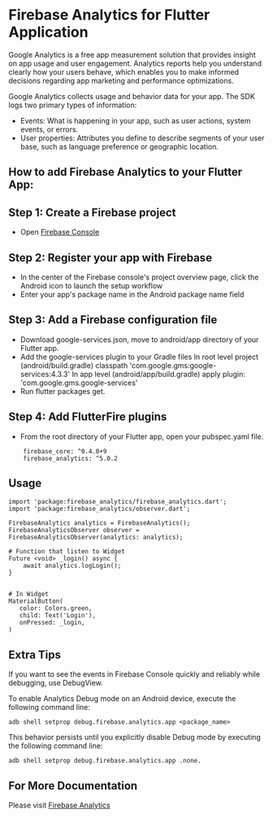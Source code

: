 # Firebase Analytics for Flutter Application

Google Analytics is a free app measurement solution that provides insight on app usage and user engagement.
Analytics reports help you understand clearly how your users behave, which enables you to make informed decisions regarding app marketing and performance optimizations.

Google Analytics collects usage and behavior data for your app. The SDK logs two primary types of information:
- Events: What is happening in your app, such as user actions, system events, or errors.
- User properties: Attributes you define to describe segments of your user base, such as language preference or geographic location.

## How to add Firebase Analytics to your Flutter App:

## Step 1: Create a Firebase project
- Open [Firebase Console](https://console.firebase.google.com) 

## Step 2: Register your app with Firebase
- In the center of the Firebase console's project overview page, click the Android icon to launch the setup workflow
- Enter your app's package name in the Android package name field

## Step 3: Add a Firebase configuration file
- Download google-services.json, move to android/app directory of your Flutter app.
- Add the google-services plugin to your Gradle files
  In root level project (android/build.gradle)
    classpath 'com.google.gms:google-services:4.3.3'
  In app level (android/app/build.gradle)
    apply plugin: 'com.google.gms.google-services' 
- Run flutter packages get.

## Step 4: Add FlutterFire plugins
- From the root directory of your Flutter app, open your pubspec.yaml file.
```
	firebase_core: ^0.4.0+9
	firebase_analytics: ^5.0.2
```
## Usage
``` flutter
import 'package:firebase_analytics/firebase_analytics.dart';
import 'package:firebase_analytics/observer.dart';

FirebaseAnalytics analytics = FirebaseAnalytics();
FirebaseAnalyticsObserver observer = FirebaseAnalyticsObserver(analytics: analytics);

# Function that listen to Widget 
Future <void> _login() async {	
    await analytics.logLogin();
}


# In Widget 
MaterialButton(
   color: Colors.green,
   child: Text('Login'),
   onPressed: _login,
)

```

## Extra Tips
If you want to see the events in Firebase Console quickly and reliably while debugging, use DebugView.

To enable Analytics Debug mode on an Android device, execute the following command line:
```
adb shell setprop debug.firebase.analytics.app <package_name>
```
This behavior persists until you explicitly disable Debug mode by executing the following command line:
```
adb shell setprop debug.firebase.analytics.app .none.
```

## For More Documentation
Please visit [Firebase Analytics](https://firebase.google.com/docs/analytics)
